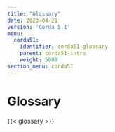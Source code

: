 ```yaml
---
title: "Glossary"
date: 2023-04-21
version: 'Corda 5.1'
menu:
  corda51:
    identifier: corda51-glossary
    parent: corda51-intro
    weight: 5000
section_menu: corda51
---
```

# Glossary
{{< glossary >}}
